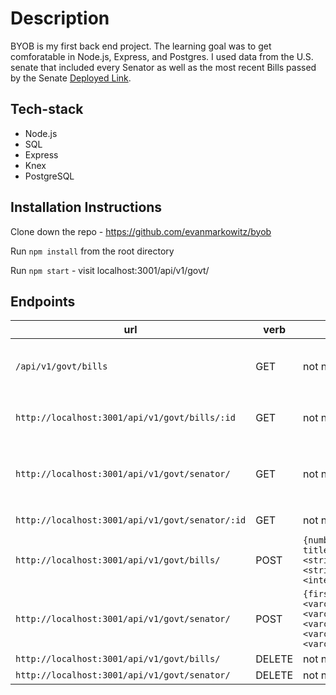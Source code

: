 # Description

BYOB is my first back end project.  The learning goal was to get comforatable in Node.js, Express, and Postgres.  I used data from the U.S. senate that
included every Senator as well as the most recent Bills passed by the Senate
[Deployed Link](https://govtlibrary.herokuapp.com/).

## Tech-stack

- Node.js
- SQL
- Express
- Knex
- PostgreSQL


## Installation Instructions

Clone down the repo - https://github.com/evanmarkowitz/byob

Run ```npm install``` from the root directory

Run ```npm start``` - visit localhost:3001/api/v1/govt/ 

## Endpoints

| url | verb | options | sample response |
| ----|------|---------|---------------- |
| `/api/v1/govt/bills` | GET | not needed | Array of all bills: `[{"id":12,"number":"S.2052","title":"A bill to authorize the honorary promotion of Colonel Charles E. McGee to brigadier general in the United States Air Force.","url":null,"committees":"House Armed Services Committee","senator_key":204},{"id":13,"number":"6","title":"my billl","url":"kevins thing","committees":"evans house  and Reform Committee","senator_key":107},{"id":14,"number":"S.1196","title":"A bill to designate the facility of the United States Postal Service located at 1715 Linnerud Drive in Sun Prairie, Wisconsin, as the \"Fire Captain Cory Barr Post Office Building.","url":"null","committees":"House Oversight and Reform Committee","senator_key":107}]`|
| `http://localhost:3001/api/v1/govt/bills/:id` | GET | not needed | Array of all bills by the sponsors senators key: `[{"id":13,"number":"6","title":"my billl","url":"kevins thing","committees":"evans house  and Reform Committee","senator_key":107},{"id":14,"number":"S.1196","title":"A bill to designate the facility of the United States Postal Service located at 1715 Linnerud Drive in Sun Prairie, Wisconsin, as the \"Fire Captain Cory Barr Post Office Building.","url":"null","committees":"House Oversight and Reform Committee","senator_key":107}]` |
| `http://localhost:3001/api/v1/govt/senator/` | GET | not needed | Array of all the senators: `[{"id":190,"first_name":"Senator, 3rd Class","last_name":"Schumer","total_votes":599,"contact":"https://www.schumer.senate.gov/contact/email-chuck","state":"NY","party":"D","bills":null},{"id":200,"first_name":"Senator, 3rd Class","last_name":"Thune","total_votes":599,"contact":"http://www.thune.senate.gov/public/index.cfm/contact","state":"SD","party":"R","bills":null},{"id":210,"first_name":"Senator, 3rd Class","last_name":"Young","total_votes":599,"contact":"https://www.young.senate.gov/content/contact-senator","state":"IN","party":"R","bills":null}]` |
| `http://localhost:3001/api/v1/govt/senator/:id` | GET | not needed | Array of one senator who matches the id: `[{"id":190,"first_name":"Senator, 3rd Class","last_name":"Schumer","total_votes":599,"contact":"https://www.schumer.senate.gov/contact/email-chuck","state":"NY","party":"D","bills":null}]` |
| `http://localhost:3001/api/v1/govt/bills/` | POST | `{number: <string>, title: <string>, url: <string>, committees: <string>, senator_key: <integer>}` | ID of new Bill : `{ id: 2 }` |
| `http://localhost:3001/api/v1/govt/senator/` | POST | `{first_name: <varchar>,last_name: <varchar>,total_votes: <varchar>,contact: <varchar>, party: <varchar>}` | ID of new Senator : `{ id: 232 }` |
| `http://localhost:3001/api/v1/govt/bills/` | DELETE | not needed | `{Sucess: `You have deleted bill with id ${id}`}` |
| `http://localhost:3001/api/v1/govt/senator/` | DELETE | not needed | `{Sucess: `You have deleted senator with id ${id}`}` |



